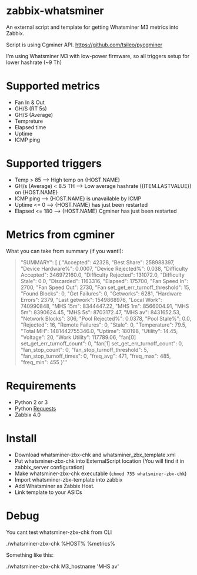 # zabbix-whatsminer

An external script and template for getting Whatsminer M3 metrics into Zabbix.

Script is using Cgminer API. https://github.com/tsileo/pycgminer

I'm using Whatsminer M3 with low-power firmware, so all triggers setup for lower hashrate (~9 Th)

# Supported metrics
* Fan In & Out
* GH/S (RT 5s)
* GH/S (Average)
* Tempreture
* Elapsed time
* Uptime
* ICMP ping

# Supported triggers
* Temp > 85 --> High temp on {HOST.NAME}
* GH/s (Average) < 8.5 TH --> Low average hashrate ({ITEM.LASTVALUE}) on {HOST.NAME}
* ICMP ping --> {HOST.NAME} is unavailable by ICMP
* Uptime <= 0 --> {HOST.NAME} has just been restarted
* Elapsed <= 180 --> {HOST.NAME} Cgminer has just been restarted

# Metrics from cgminer
What you can take from summary (if you want!):
>"SUMMARY": [
>        {
>            "Accepted": 42328,
>            "Best Share": 258988397,
>            "Device Hardware%": 0.0007,
>            "Device Rejected%": 0.038,
>            "Difficulty Accepted": 346972160.0,
>            "Difficulty Rejected": 131072.0,
>            "Difficulty Stale": 0.0,
>            "Discarded": 1163316,
>            "Elapsed": 175700,
>            "Fan Speed In": 2700,
>            "Fan Speed Out": 2730,
>            "Fan set_get_err_turnoff_threshold": 15,
>            "Found Blocks": 0,
>            "Get Failures": 0,
>            "Getworks": 6281,
>            "Hardware Errors": 2379,
>            "Last getwork": 1549868976,
>            "Local Work": 740990848,
>            "MHS 15m": 8344447.22,
>            "MHS 1m": 8566004.91,
>            "MHS 5m": 8390624.45,
>            "MHS 5s": 8703172.47,
>            "MHS av": 8431652.53,
>            "Network Blocks": 306,
>            "Pool Rejected%": 0.0378,
>            "Pool Stale%": 0.0,
>            "Rejected": 16,
>            "Remote Failures": 0,
>            "Stale": 0,
>            "Temperature": 79.5,
>            "Total MH": 1481442755346.0,
>            "Uptime": 180198,
>            "Utility": 14.45,
>            "Voltage": 20,
>            "Work Utility": 117789.06,
>            "fan[0] set_get_err_turnoff_count": 0,
>            "fan[1] set_get_err_turnoff_count": 0,
>            "fan_stop_count": 0,
>            "fan_stop_turnoff_threshold": 5,
>            "fan_stop_turnoff_times": 0,
>            "freq_avg": 471,
>            "freq_max": 485,
>            "freq_min": 455
>        }'''	
        
# Requirements
* Python 2 or 3
* Python [Requests](https://pypi.python.org/pypi/requests)
* Zabbix 4.0

# Install
* Download whatsminer-zbx-chk and whatsminer_zbx_template.xml
* Put whatsminer-zbx-chk into ExternalScript location (You will find it in zabbix_server configuration)
* Make whatsminer-zbx-chk executable (`chmod 755 whatsminer-zbx-chk`)
* Import whatsminer-zbx-template into zabbix
* Add Whatsminer as Zabbix Host.
* Link template to your ASICs

# Debug
You cant test whatsminer-zbx-chk from CLI

./whatsminer-zbx-chk %HOST% %metrics%

Something like this:

./whatsminer-zbx-chk M3_hostname 'MHS av'

